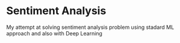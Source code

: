 # Sentiment Analysis

My attempt at solving sentiment analysis problem using stadard ML approach and also with Deep Learning

